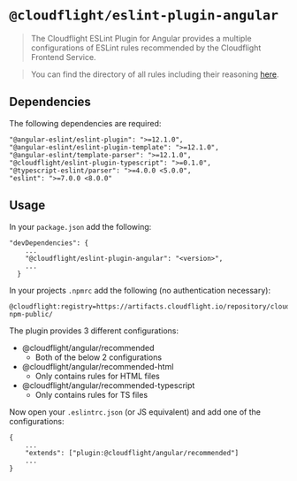 # `@cloudflight/eslint-plugin-angular`

> The Cloudflight ESLint Plugin for Angular provides a multiple configurations of ESLint rules recommended by the Cloudflight Frontend Service.

> You can find the directory of all rules including their reasoning [here](src/configs).

## Dependencies

The following dependencies are required:

```
"@angular-eslint/eslint-plugin": ">=12.1.0",
"@angular-eslint/eslint-plugin-template": ">=12.1.0",
"@angular-eslint/template-parser": ">=12.1.0",
"@cloudflight/eslint-plugin-typescript": ">=0.1.0",
"@typescript-eslint/parser": ">=4.0.0 <5.0.0",
"eslint": ">=7.0.0 <8.0.0"
```

## Usage

In your `package.json` add the following:

```
"devDependencies": {
    ...
    "@cloudflight/eslint-plugin-angular": "<version>",
    ...
  }
```

In your projects `.npmrc` add the following (no authentication necessary):

```
@cloudflight:registry=https://artifacts.cloudflight.io/repository/cloudflight-npm-public/
```

The plugin provides 3 different configurations:

-   @cloudflight/angular/recommended
    -   Both of the below 2 configurations
-   @cloudflight/angular/recommended-html
    -   Only contains rules for HTML files
-   @cloudflight/angular/recommended-typescript
    -   Only contains rules for TS files

Now open your `.eslintrc.json` (or JS equivalent) and add one of the configurations:

```
{
    ...
    "extends": ["plugin:@cloudflight/angular/recommended"]
    ...
}
```
